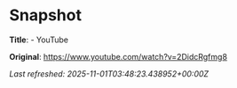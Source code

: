 # Snapshot

**Title**: - YouTube

**Original**: <https://www.youtube.com/watch?v=2DidcRgfmg8>

_Last refreshed: 2025-11-01T03:48:23.438952+00:00Z_
